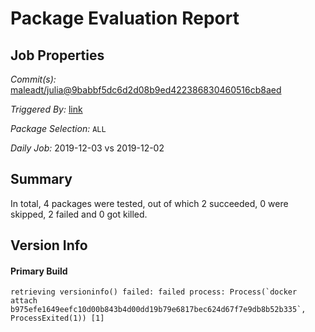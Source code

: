 # Package Evaluation Report

## Job Properties

*Commit(s):* [maleadt/julia@9babbf5dc6d2d08b9ed422386830460516cb8aed](https://github.com/maleadt/julia/commit/9babbf5dc6d2d08b9ed422386830460516cb8aed)

*Triggered By:* [link](https://github.com/maleadt/julia/commit/9babbf5dc6d2d08b9ed422386830460516cb8aed#commitcomment-36245172)

*Package Selection:* `ALL`

*Daily Job:* 2019-12-03 vs 2019-12-02

## Summary

In total, 4 packages were tested, out of which 2 succeeded, 0 were skipped, 2 failed and 0 got killed.


## Version Info

#### Primary Build

```
retrieving versioninfo() failed: failed process: Process(`docker attach b975efe1649eefc10d00b843b4d00dd19b79e6817bec624d67f7e9db8b52b335`, ProcessExited(1)) [1]

```
<!-- Generated on 2019-12-03T08:43:07.513 -->
